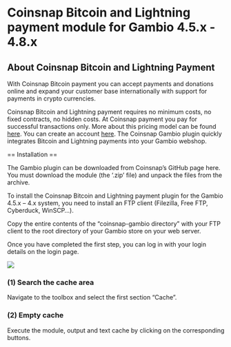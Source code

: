 # Coinsnap Bitcoin and Lightning payment module for Gambio 4.5.x - 4.8.x

## About Coinsnap Bitcoin and Lightning Payment ##

With Coinsnap Bitcoin payment you can accept payments and donations online and expand your customer base internationally with support for payments in crypto currencies. 

Coinsnap Bitcoin and Lightning payment requires no minimum costs, no fixed contracts, no hidden costs. At Coinsnap payment you pay for successful transactions only. More about this pricing model can be found [here](https://coinsnap.io). You can create an account [here](https://app.coinsnap.io). The Coinsnap Gambio plugin quickly integrates Bitcoin and Lightning payments into your Gambio webshop.
   
== Installation ==

The Gambio plugin can be downloaded from Coinsnap’s GitHub page here. You must download the module (the ‘.zip’ file) and unpack the files from the archive.

To install the Coinsnap Bitcoin and Lightning payment plugin for the Gambio 4.5.x – 4.x system, you need to install an FTP client (Filezilla, Free FTP, Cyberduck, WinSCP…).

Copy the entire contents of the “coinsnap-gambio directory” with your FTP client to the root directory of your Gambio store on your web server.

Once you have completed the first step, you can log in with your login details on the login page.

![](https://github.com/Coinsnap/Coinsnap-for-Gambio/assets/execute.png)

### (1) Search the cache area ###
Navigate to the toolbox and select the first section “Cache”.

### (2) Empty cache ###
Execute the module, output and text cache by clicking on the corresponding buttons.

